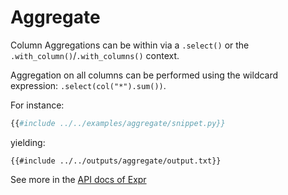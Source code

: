 # Aggregate

Column Aggregations can be within via a `.select()` or the `.with_column()`/`.with_columns()`
context.

Aggregation on all columns can be performed using the wildcard expression:
`.select(col("*").sum())`.

For instance:

```python
{{#include ../../examples/aggregate/snippet.py}}
```

yielding:

```text
{{#include ../../outputs/aggregate/output.txt}}
```

See more in the [API docs of Expr](POLARS_PY_REF_GUIDE/expression.html#aggregation)
